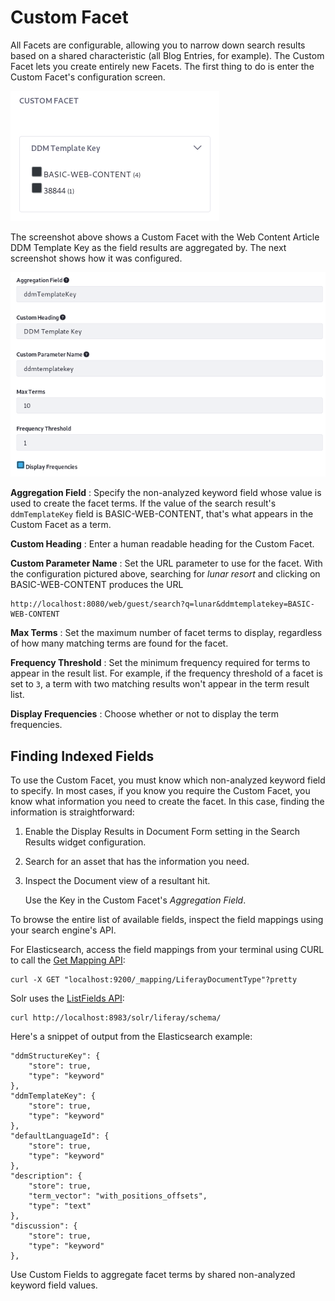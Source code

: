 # Custom Facet [](id=custom-facet)

All Facets are configurable, allowing you to narrow down search results based on
a shared characteristic (all Blog Entries, for example). The Custom Facet lets
you create entirely new Facets. The first thing to do is enter the Custom
Facet's configuration screen.

![Figure 1: Custom Facets must be configured first.](../../../images/search-custom-facet-ddmTemplateKey.png)

The screenshot above shows a Custom Facet with the Web Content Article DDM
Template Key as the field results are aggregated by. The next screenshot shows
how it was configured.

![Figure 2: Configure a Custom Facet in no time.](../../../images/search-custom-facet-config.png)

**Aggregation Field**
: Specify the non-analyzed keyword field whose value is used to create the facet
terms.  If the value of the search result's `ddmTemplateKey` field is
BASIC-WEB-CONTENT, that's what appears in the Custom Facet as a term.

**Custom Heading**
: Enter a human readable heading for the Custom Facet. 

**Custom Parameter Name**
: Set the URL parameter to use for the facet. With the configuration pictured
above, searching for *lunar resort* and clicking on BASIC-WEB-CONTENT produces the
URL

    http://localhost:8080/web/guest/search?q=lunar&ddmtemplatekey=BASIC-WEB-CONTENT

**Max Terms**
: Set the maximum number of facet terms to display, regardless of how
many matching terms are found for the facet.

**Frequency Threshold**
: Set the minimum frequency required for terms to appear in the result list. For
example, if the frequency threshold of a facet is set to `3`, a term with two
matching results won't appear in the term result list.

**Display Frequencies**
: Choose whether or not to display the term frequencies.

## Finding Indexed Fields [](id=finding-indexed-fields)

To use the Custom Facet, you must know which non-analyzed keyword field to
specify. In most cases, if you know you require the Custom Facet, you know what
information you need to create the facet. In this case, finding the information
is straightforward:

1.  Enable the Display Results in Document Form setting in the Search Results
    widget configuration.

2.  Search for an asset that has the information you need.

3.  Inspect the Document view of a resultant hit. 

    Use the Key in the Custom Facet's *Aggregation Field*.

To browse the entire list of available fields, inspect the field mappings using
your search engine's API. 

For Elasticsearch, access the field mappings from your terminal using CURL to
call the [Get Mapping API](https://www.elastic.co/guide/en/elasticsearch/reference/6.1/indices-get-mapping.html):

    curl -X GET "localhost:9200/_mapping/LiferayDocumentType"?pretty

Solr uses the [ListFields API](https://lucene.apache.org/solr/guide/6_6/schema-api.html#SchemaAPI-ListFields):

    curl http://localhost:8983/solr/liferay/schema/

Here's a snippet of output from the Elasticsearch example:

    "ddmStructureKey": {
        "store": true,
        "type": "keyword"
    },
    "ddmTemplateKey": {
        "store": true,
        "type": "keyword"
    },
    "defaultLanguageId": {
        "store": true,
        "type": "keyword"
    },
    "description": {
        "store": true,
        "term_vector": "with_positions_offsets",
        "type": "text"
    },
    "discussion": {
        "store": true,
        "type": "keyword"
    },


Use Custom Fields to aggregate facet terms by shared non-analyzed keyword
field values.

<!-- Extract the type mappings file from your bundle's search engine adapter:

1.  From `[Liferay Home]/osgi/portal`, use an archive tool to open
    
        com.liferay.portal.search.elasticsearch6.impl.jar

2. Extract `META-INF/mappings/liferay-type-mappings/json` to a local folder and
   open it.

If you're using Solr, open it's JAR from `Liferay Home]/osgi/marketplace`, and
extract its `schema.xml` file.

Here's a snippet of `liferay-type-mappings.json` with some keyword fields:

    "ddmStructureKey": {
        "store": true,
        "type": "keyword"
    },
    "ddmTemplateKey": {
        "store": true,
        "type": "keyword"
    },
    "defaultLanguageId": {
        "store": true,
        "type": "keyword"
    },
    "description": {
        "store": true,
        "term_vector": "with_positions_offsets",
        "type": "text"
    },
    "discussion": {
        "store": true,
        "type": "keyword"
    },

